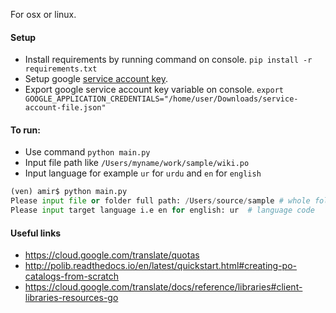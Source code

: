 For osx or linux.

#### Setup
- Install requirements by running command on console.
    ```pip install -r requirements.txt```
- Setup google [service account key](https://cloud.google.com/translate/docs/reference/libraries#client-libraries-usage-python).
- Export google service account key variable on console.
    ```export GOOGLE_APPLICATION_CREDENTIALS="/home/user/Downloads/service-account-file.json"```


#### To run:
- Use command ```python main.py```
- Input file path like ```/Users/myname/work/sample/wiki.po```
- Input language for example `ur` for `urdu` and `en` for `english`

```python
(ven) amir$ python main.py
Please input file or folder full path: /Users/source/sample # whole folder
Please input target language i.e en for english: ur  # language code
```

#### Useful links
- https://cloud.google.com/translate/quotas
- http://polib.readthedocs.io/en/latest/quickstart.html#creating-po-catalogs-from-scratch
- https://cloud.google.com/translate/docs/reference/libraries#client-libraries-resources-go
